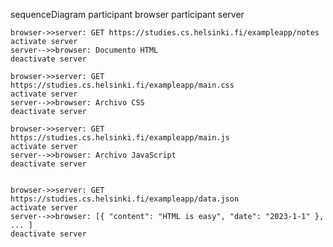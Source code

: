 sequenceDiagram
    participant browser
    participant server

    browser->>server: GET https://studies.cs.helsinki.fi/exampleapp/notes
    activate server
    server-->>browser: Documento HTML
    deactivate server

    browser->>server: GET https://studies.cs.helsinki.fi/exampleapp/main.css
    activate server
    server-->>browser: Archivo CSS
    deactivate server

    browser->>server: GET https://studies.cs.helsinki.fi/exampleapp/main.js
    activate server
    server-->>browser: Archivo JavaScript
    deactivate server


    browser->>server: GET https://studies.cs.helsinki.fi/exampleapp/data.json
    activate server
    server-->>browser: [{ "content": "HTML is easy", "date": "2023-1-1" }, ... ]
    deactivate server
